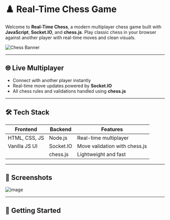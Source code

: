 # ♟️ Real-Time Chess Game

Welcome to **Real-Time Chess**, a modern multiplayer chess game built with **JavaScript**, **Socket.IO**, and **chess.js**. Play classic chess in your browser against another player with real-time moves and clean visuals.

![Chess Banner](https://upload.wikimedia.org/wikipedia/commons/thumb/2/20/Chess_klt45.svg/800px-Chess_klt45.svg.png)

---

## 🌐 Live Multiplayer

- Connect with another player instantly
- Real-time move updates powered by **Socket.IO**
- All chess rules and validations handled using **chess.js**

---

## 🛠️ Tech Stack

| Frontend       | Backend        | Features              |
|----------------|----------------|------------------------|
| HTML, CSS, JS  | Node.js        | Real-time multiplayer  |
| Vanilla JS UI  | Socket.IO      | Move validation with chess.js |
|                | chess.js       | Lightweight and fast   |

---

## 📸 Screenshots
![image](https://github.com/user-attachments/assets/e87152ee-8a34-4fd5-a4ed-24be0f60ef87)


---

## 🚀 Getting Started



